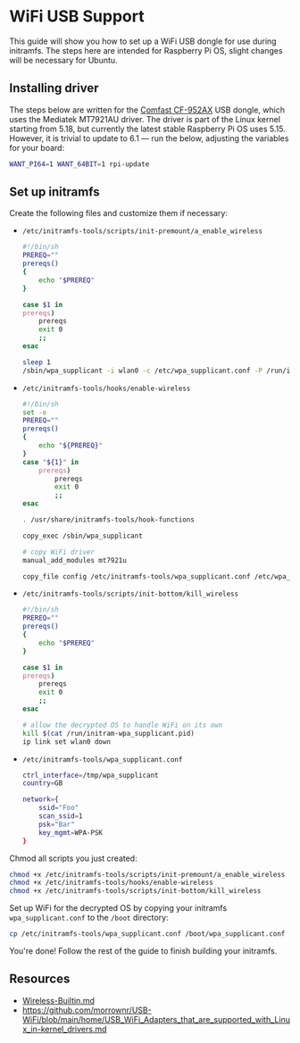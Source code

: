 # WiFi USB Support

This guide will show you how to set up a WiFi USB dongle for use during initramfs. The steps here are intended for Raspberry Pi OS, slight changes will be necessary for Ubuntu.

## Installing driver

The steps below are written for the [Comfast CF-952AX](https://www.aliexpress.us/item/1005004469569274.html) USB dongle, which uses the Mediatek MT7921AU driver. The driver is part of the Linux kernel starting from 5.18, but currently the latest stable Raspberry Pi OS uses 5.15. However, it is trivial to update to 6.1 — run the below, adjusting the variables for your board:

```sh
WANT_PI64=1 WANT_64BIT=1 rpi-update
```

## Set up initramfs

Create the following files and customize them if necessary:

- `/etc/initramfs-tools/scripts/init-premount/a_enable_wireless`

  ```bash
  #!/bin/sh
  PREREQ=""
  prereqs()
  {
      echo "$PREREQ"
  }
  
  case $1 in
  prereqs)
      prereqs
      exit 0
      ;;
  esac
  
  sleep 1
  /sbin/wpa_supplicant -i wlan0 -c /etc/wpa_supplicant.conf -P /run/initram-wpa_supplicant.pid -B
  ```
  
- `/etc/initramfs-tools/hooks/enable-wireless`

  ```bash
  #!/bin/sh
  set -e
  PREREQ=""
  prereqs()
  {
      echo "${PREREQ}"
  }
  case "${1}" in
      prereqs)
          prereqs
          exit 0
          ;;
  esac
  
  . /usr/share/initramfs-tools/hook-functions
  
  copy_exec /sbin/wpa_supplicant
  
  # copy WiFi driver
  manual_add_modules mt7921u
  
  copy_file config /etc/initramfs-tools/wpa_supplicant.conf /etc/wpa_supplicant.conf
  ```
  
- `/etc/initramfs-tools/scripts/init-bottom/kill_wireless`

  ```bash
  #!/bin/sh
  PREREQ=""
  prereqs()
  {
      echo "$PREREQ"
  }
  
  case $1 in
  prereqs)
      prereqs
      exit 0
      ;;
  esac
  
  # allow the decrypted OS to handle WiFi on its own
  kill $(cat /run/initram-wpa_supplicant.pid)
  ip link set wlan0 down
  ```
  
- `/etc/initramfs-tools/wpa_supplicant.conf`

  ```bash
  ctrl_interface=/tmp/wpa_supplicant
  country=GB
  
  network={
      ssid="Foo"
      scan_ssid=1
      psk="Bar"
      key_mgmt=WPA-PSK
  }
  ```

Chmod all scripts you just created:

```bash
chmod +x /etc/initramfs-tools/scripts/init-premount/a_enable_wireless
chmod +x /etc/initramfs-tools/hooks/enable-wireless
chmod +x /etc/initramfs-tools/scripts/init-bottom/kill_wireless
```

Set up WiFi for the decrypted OS by copying your initramfs `wpa_supplicant.conf` to the `/boot` directory:

```sh
cp /etc/initramfs-tools/wpa_supplicant.conf /boot/wpa_supplicant.conf
```

You're done! Follow the rest of the guide to finish building your initramfs.

## Resources

- [Wireless-Builtin.md](Wireless-Builtin.md)
- https://github.com/morrownr/USB-WiFi/blob/main/home/USB_WiFi_Adapters_that_are_supported_with_Linux_in-kernel_drivers.md
